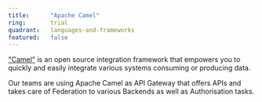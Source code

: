 ```yaml
---
title:      "Apache Camel"
ring:       trial
quadrant:   languages-and-frameworks
featured:   false
---
```


["Camel"](https://camel.apache.org/) is an open source integration framework that empowers you to quickly and easily integrate various systems consuming or producing data.

Our teams are using Apache Camel as API Gateway that offers APIs and takes care of Federation to various Backends as well as Authorisation tasks.
